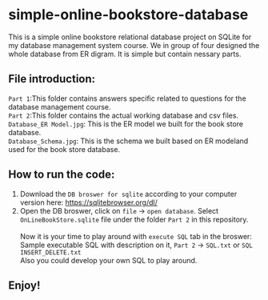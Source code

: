 # simple-online-bookstore-database
This is a simple online bookstore relational database project on SQLite for my database management system course.
We in group of four designed the whole database from ER digram. It is simple but contain nessary parts.

## File introduction:
`Part 1`:This folder contains answers specific related to questions for the database management course.<br>
`Part 2`:This folder contains the actual working database and csv files.<br>
`Database_ER Model.jpg`: This is the ER model we built for the book store database.<br>
`Database_Schema.jpg`: This is the schema we built based on ER modeland used for the book store database.<br>

## How to run the code:
1. Download the `DB broswer for sqlite` according to your computer version here: https://sqlitebrowser.org/dl/
2. Open the DB broswer, click on `file` -> `open database`. Select `OnLineBookStore.sqlite` file under the folder `Part 2` in this repository.<br><br>
Now it is your time to play around with `execute SQL` tab in the broswer: <br>
Sample executable SQL with description on it, `Part 2` -> `SQL.txt` or `SQL INSERT_DELETE.txt`<br>
Also you could develop your own SQL to play around. 

## Enjoy! 
